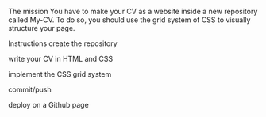The mission
You have to make your CV as a website inside a new repository called My-CV. To do so, you should use the grid system of CSS to visually structure your page.

Instructions
create the repository

write your CV in HTML and CSS

implement the CSS grid system

commit/push

deploy on a Github page